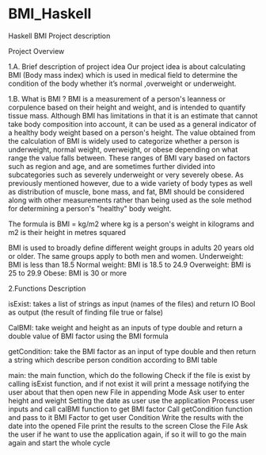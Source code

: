 # BMI_Haskell
Haskell BMI Project description

Project Overview

1.A. Brief description of project idea
    Our project idea is about calculating BMI (Body mass index) which is used in medical field to determine the condition of the body whether it’s normal ,overweight or underweight.

1.B. What is BMI ?
    BMI is a measurement of a person's leanness or corpulence based on their height and weight, and is intended to quantify tissue mass. Although BMI has limitations in that it is an estimate that cannot take body composition into account, it can be used as a general indicator of a healthy body weight based on a person's height. The value obtained from the calculation of BMI is widely used to categorize whether a person is underweight, normal weight, overweight, or obese depending on what range the value falls between. These ranges of BMI vary based on factors such as region and age, and are sometimes further divided into subcategories such as severely underweight or very severely obese. As previously mentioned however, due to a wide variety of body types as well as distribution of muscle, bone mass, and fat, BMI should be considered along with other measurements rather than being used as the sole method for determining a person's "healthy" body weight.

The formula is BMI = kg/m2 where kg is a person's weight in kilograms and m2 is their height in metres squared

BMI is used to broadly define different weight groups in adults 20 years old or older. The same groups apply to both men and women.
Underweight: BMI is less than 18.5
Normal weight: BMI is 18.5 to 24.9
Overweight: BMI is 25 to 29.9
Obese: BMI is 30 or more

2.Functions Description

isExist: takes a list of strings as input (names of the files) and return IO Bool as output (the result of finding file true or false)

CalBMI: take weight and height as an inputs of type double and return a double value of BMI factor using the BMI formula

getCondition: take the BMI factor as an input of type double and then return a string which describe person condition according to BMI table

main: the main function, which do the following
Check if the file is exist by calling isExist function, and if not exist it will print a message notifying the user about that then open new File in appending Mode 
Ask user to enter height and weight
Setting the date as user use the application
Process user inputs and call calBMI function to get BMI factor
Call getCondition function and pass to it BMI Factor to get user Condition
Write the results with the date into the opened File
print the results to the screen
Close the File
Ask the user if he want to use the application again, if so it will to go the main again and start the whole cycle

